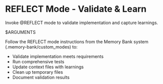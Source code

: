 # REFLECT Mode - Validate & Learn
<!-- Version: 2.1.0 -->

Invoke @REFLECT mode to validate implementation and capture learnings.

$ARGUMENTS

Follow the REFLECT mode instructions from the Memory Bank system (.memory-bank/custom_modes) to:
- Validate implementation meets requirements
- Run comprehensive tests
- Update context files with learnings
- Clean up temporary files
- Document validation results